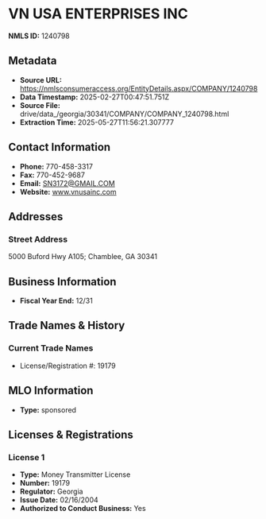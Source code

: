 # VN USA ENTERPRISES INC

**NMLS ID:** 1240798

## Metadata
- **Source URL:** https://nmlsconsumeraccess.org/EntityDetails.aspx/COMPANY/1240798
- **Data Timestamp:** 2025-02-27T00:47:51.751Z
- **Source File:** drive/data_/georgia/30341/COMPANY/COMPANY_1240798.html
- **Extraction Time:** 2025-05-27T11:56:21.307777

## Contact Information
- **Phone:** 770-458-3317
- **Fax:** 770-452-9687
- **Email:** SN3172@GMAIL.COM
- **Website:** www.vnusainc.com

## Addresses
### Street Address
5000 Buford Hwy A105; Chamblee, GA 30341

## Business Information
- **Fiscal Year End:** 12/31

## Trade Names & History
### Current Trade Names
- License/Registration #: 19179

## MLO Information
- **Type:** sponsored

## Licenses & Registrations

### License 1
- **Type:** Money Transmitter License
- **Number:** 19179
- **Regulator:** Georgia
- **Issue Date:** 02/16/2004
- **Authorized to Conduct Business:** Yes
